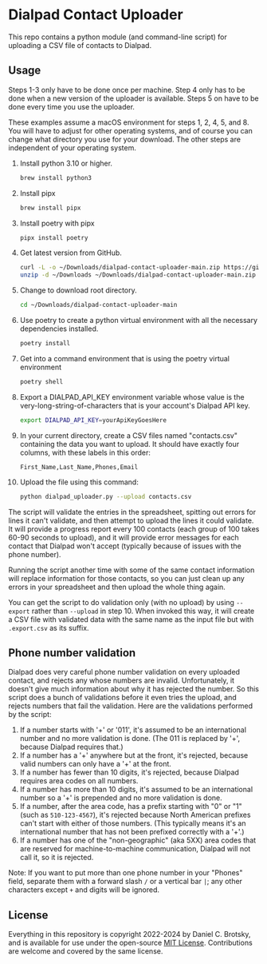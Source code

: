# Dialpad Contact Uploader

This repo contains a python module (and command-line script) for uploading a CSV file of contacts to Dialpad.

## Usage

Steps 1-3 only have to be done once per machine. Step 4 only has to be done when a new version of the uploader is available. Steps 5 on have to be done every time you use the uploader.

These examples assume a macOS environment for steps 1, 2, 4, 5, and 8. You will have to adjust for other operating systems, and of course you can change what directory you use for your download. The other steps are independent of your operating system.

1. Install python 3.10 or higher.
    ```zsh
    brew install python3
    ```
2. Install pipx
    ```zsh
    brew install pipx
    ```
3. Install poetry with pipx
    ```zsh
    pipx install poetry
    ```
4. Get latest version from GitHub.
    ```zsh
    curl -L -o ~/Downloads/dialpad-contact-uploader-main.zip https://github.com/brotskydotcom/dialpad-contact-uploader/archive/refs/heads/main.zip
    unzip -d ~/Downloads ~/Downloads/dialpad-contact-uploader-main.zip
    ```
5. Change to download root directory.
    ```zsh
    cd ~/Downloads/dialpad-contact-uploader-main
    ```
6. Use poetry to create a python virtual environment with all the necessary dependencies installed.
    ```zsh
    poetry install
    ```
7. Get into a command environment that is using the poetry virtual environment
    ```zsh
    poetry shell
    ```
8. Export a DIALPAD_API_KEY environment variable whose value is the very-long-string-of-characters that is your account's Dialpad API key.
    ```zsh
    export DIALPAD_API_KEY=yourApiKeyGoesHere
    ```
9. In your current directory, create a CSV files named "contacts.csv" containing the data you want to upload.  It should have exactly four columns, with these labels in this order:
    ```
    First_Name,Last_Name,Phones,Email
    ```
10. Upload the file using this command:
    ```zsh
    python dialpad_uploader.py --upload contacts.csv 
    ```
 
The script will validate the entries in the spreadsheet, spitting out errors for lines it can't validate, and then attempt to upload the lines it could validate.  It will provide a progress report every 100 contacts (each group of 100 takes 60-90 seconds to upload), and it will provide error messages for each contact that Dialpad won't accept (typically because of issues with the phone number).

Running the script another time with some of the same contact information will replace information for those contacts, so you can just clean up any errors in your spreadsheet and then upload the whole thing again.

You can get the script to do validation only (with no upload) by using `--export` rather than `--upload` in step 10. When invoked this way, it will create a CSV file with validated data with the same name as the input file but with `.export.csv` as its suffix.

## Phone number validation

Dialpad does very careful phone number validation on every uploaded contact, and rejects any whose numbers are invalid.  Unfortunately, it doesn't give much information about why it has rejected the number. So this script does a bunch of validations before it even tries the upload, and rejects numbers that fail the validation.  Here are the validations performed by the script:

1. If a number starts with '+' or '011', it's assumed to be an international number and no more validation is done. (The 011 is replaced by '+', because Dialpad requires that.)
2. If a number has a '+' anywhere but at the front, it's rejected, because valid numbers can only have a '+' at the front.
3. If a number has fewer than 10 digits, it's rejected, because Dialpad requires area codes on all numbers.
4. If a number has more than 10 digits, it's assumed to be an international number so a '+' is prepended and no more validation is done.
5. If a number, after the area code, has a prefix starting with "0" or "1" (such as `510-123-4567`), it's rejected because North American prefixes can't start with either of those numbers. (This typically means it's an international number that has not been prefixed correctly with a '+'.)
6. If a number has one of the "non-geographic" (aka 5XX) area codes that are reserved for machine-to-machine communication, Dialpad will not call it, so it is rejected. 

Note: If you want to put more than one phone number in your "Phones" field, separate them with a forward slash `/` or a vertical bar `|`; any other characters except `+` and digits will be ignored.

## License

Everything in this repository is copyright 2022-2024 by Daniel C. Brotsky, and is available for use under the open-source [MIT License](LICENSE). Contributions are welcome and covered by the same license.